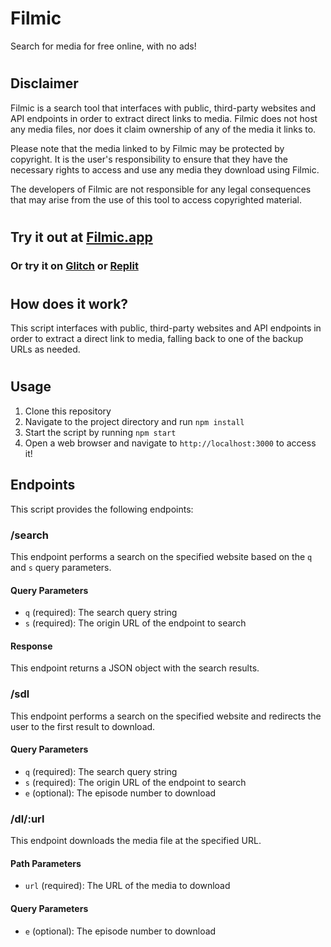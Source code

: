 # Filmic
Search for media for free online, with no ads!

#

## Disclaimer
Filmic is a search tool that interfaces with public, third-party websites and API endpoints in order to extract direct links to media. Filmic does not host any media files, nor does it claim ownership of any of the media it links to.

Please note that the media linked to by Filmic may be protected by copyright. It is the user's responsibility to ensure that they have the necessary rights to access and use any media they download using Filmic.

The developers of Filmic are not responsible for any legal consequences that may arise from the use of this tool to access copyrighted material.

#

## Try it out at [Filmic.app](https://filmic.app)
### Or try it on [Glitch](https://filmic.glitch.me) or [Replit](https://filmic.ayunami2000.repl.co)

#

## How does it work?

This script interfaces with public, third-party websites and API endpoints in order to extract a direct link to media, falling back to one of the backup URLs as needed.

#

## Usage
1. Clone this repository
2. Navigate to the project directory and run `npm install`
3. Start the script by running `npm start`
4. Open a web browser and navigate to `http://localhost:3000` to access it!

## Endpoints
This script provides the following endpoints:

### /search
This endpoint performs a search on the specified website based on the `q` and `s` query parameters.

#### Query Parameters
- `q` (required): The search query string
- `s` (required): The origin URL of the endpoint to search

#### Response
This endpoint returns a JSON object with the search results.

### /sdl
This endpoint performs a search on the specified website and redirects the user to the first result to download.

#### Query Parameters
- `q` (required): The search query string
- `s` (required): The origin URL of the endpoint to search
- `e` (optional): The episode number to download

### /dl/:url
This endpoint downloads the media file at the specified URL.

#### Path Parameters
- `url` (required): The URL of the media to download

#### Query Parameters
- `e` (optional): The episode number to download